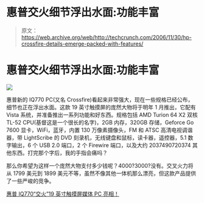 # 惠普交火细节浮出水面:功能丰富

> 原文：<https://web.archive.org/web/http://techcrunch.com/2006/11/30/hp-crossfire-details-emerge-packed-with-features/>

# 惠普交火细节浮出水面:功能丰富

![](img/599dfa220540a601b658a809613f0b93.png)

惠普新的 IQ770 PC(又名 Crossfire)看起来非常强大，现在一些规格已经公布，细节也正在浮出水面。这款 19 英寸触摸屏的庞然大物将于明年 1 月推出，它配有 Vista 系统，并准备推出一系列功能和好东西。规格包括 AMD Turion 64 X2 双核 TL-52 CPU(基督这是一个很长的名字)，2GB 内存，320GB 存储，Geforce Go 7600 显卡，WiFi，蓝牙，内置 130 万像素摄像头，FM 和 ATSC 高清电视调谐器，带 LightScribe 的 DVD 刻录机，无线键盘和鼠标，读卡器，遥控器，5.1 数字输出，6 个 USB 2.0 端口，2 个 Firewire 端口，以及大约 2037490720374 其他东西。打完那个字后，我的手指会痛吗？

那么你希望为这样一个庞然大物支付多少钱呢？$4000?$3000?没有。交叉火力将从 1799 美元到 1899 美元不等，虽然不像其他一体机那么漂亮，但这款产品提供了一些严峻的竞争。

[惠普 IQ770“交火”19 英寸触摸屏媒体 PC 亮相！](https://web.archive.org/web/20130627205002/http://www.engadget.com/2006/11/30/hp-iq770-crossfire-19-inch-touchscreen-media-pc-revealed/)
